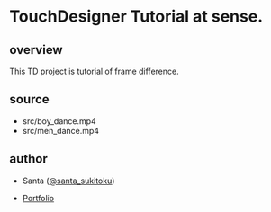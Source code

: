 # TouchDesigner Tutorial at sense.
## overview
This TD project is tutorial of frame difference.
## source
- src/boy_dance.mp4
- src/men_dance.mp4
## author
- Santa ([@santa_sukitoku](https://twitter.com/santa_sukitoku))
	
- [Portfolio](https://santa-sukitoku.netlify.app/)
